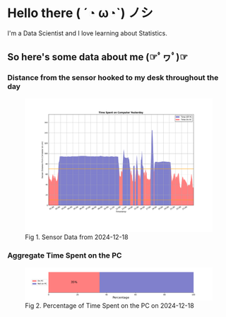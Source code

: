 
# Hello there ( ´◔ ω◔`) ノシ

I'm a Data Scientist and I love learning about Statistics.

## So here's some data about me (☞ﾟヮﾟ)☞


### Distance from the sensor hooked to my desk throughout the day
<figure>
  <picture>
    <source media="(prefers-color-scheme: dark)" srcset="Pi/readme/graphs/lineplot/dark-plot-2024-12-18.png">
    <source media="(prefers-color-scheme: light)" srcset="Pi/readme/graphs/lineplot/light-plot-2024-12-18.png">
    <img alt="Shows a black logo in light color mode and a white one in dark color mode." src="Pi/readme/graphs/lineplot/light-plot-2024-12-18.png">
  </picture>
  <figcaption>Fig 1. Sensor Data from 2024-12-18</figcaption>
</figure>



### Aggregate Time Spent on the PC
<figure>
  <picture>
    <source media="(prefers-color-scheme: dark)" srcset="Pi/readme/graphs/barplot/dark-plot-2024-12-18.png">
    <source media="(prefers-color-scheme: light)" srcset="Pi/readme/graphs/barplot/light-plot-2024-12-18.png">
    <img alt="Shows a black logo in light color mode and a white one in dark color mode." src="Pi/readme/graphs/barplot/light-plot-2024-12-18.png">
  </picture>
  <figcaption>Fig 2. Percentage of Time Spent on the PC on 2024-12-18</figcaption>
</figure>
